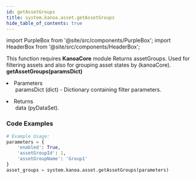 ```yaml
---
id: getAssetGroups
title: system.kanoa.asset.getAssetGroups
hide_table_of_contents: true
---
```


import PurpleBox from '@site/src/components/PurpleBox';
import HeaderBox from '@site/src/components/HeaderBox';

<PurpleBox>This function requires <b>KanoaCore</b> module</PurpleBox>
<HeaderBox header="Description">Returns assetGroups. Used for filtering assets and also for grouping asset states by (kanoaCore).</HeaderBox>
<HeaderBox header="Syntax">
    <b>getAssetGroups(paramsDict)</b>
    <li> Parameters <br />
        <ul>paramsDict (dict) - Dictionary containing filter parameters.</ul>
    </li>
    <li> Returns <br />
        <ul>data (pyDataSet).</ul>
    </li>
</HeaderBox>

### Code Examples

```python
# Example Usage:
parameters = {
    'enabled': True,
    'assetGroupId': 1,
    'assetGroupName': 'Group1'
}
asset_groups = system.kanoa.asset.getAssetGroups(parameters)
